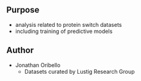 ## Purpose
- analysis related to protein switch datasets
- including training of predictive models

## Author
- Jonathan Oribello
  - Datasets curated by Lustig Research Group 
